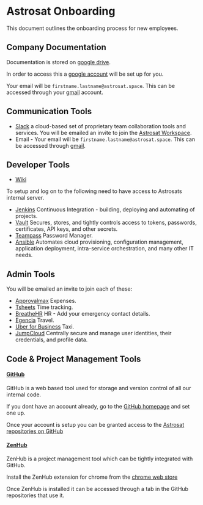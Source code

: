 # Astrosat Onboarding

This document outlines the onboarding process for new employees.

## Company Documentation

Documentation is stored on [google drive](https://drive.google.com/).

In order to access this a [google account](https://myaccount.google.com/) will be set up for you.

Your email will be `firstname.lastname@astrosat.space`. This can be accessed through your [gmail](https://mail.google.com) account.

## Communication Tools

* [Slack](https://slack.com/) a cloud-based set of proprietary team collaboration tools and services. You will be emailed an invite to join the [Astrosat Workspace](https://astrosat.slack.com).
* Email - Your email will be `firstname.lastname@astrosat.space`. This can be accessed through [gmail](https://mail.google.com).

## Developer Tools

* [Wiki](https://github.com/astrosat/company-wiki)

To setup and log on to the following need to have access to Astrosats internal server.

* [Jenkins](https://jenkins.internal.astrosat.space) Continuous Integration - building, deploying and automating of projects.
* [Vault](http://vault.internal.astrosat.space) Secures, stores, and tightly controls access to tokens, passwords, certificates, API keys, and other secrets.
* [Teampass](https://teampass.internal.astrosat.space) Password Manager.
* [Ansible](http://ansible-awx-01.common.ew1.aws.internal.astrosat.space) Automates cloud provisioning, configuration management, application deployment, intra-service orchestration, and many other IT needs.

## Admin Tools

You will be emailed an invite to join each of these:

* [Approvalmax](https://astrosat.tsheets.com/) Expenses.
* [Tsheets](https://astrosat.tsheets.com/) Time tracking.
* [BreatheHR](https://stevensonastrosatlimited.breathehr.com) HR - Add your emergency contact details.
* [Egencia](https://www.egencia.co.uk/) Travel.
* [Uber for Business](https://central.uber.com/organization/c74dc565-10e6-4e0d-a6db-3f5580390f20) Taxi.
* [JumpCloud](https://console.jumpcloud.com) Centrally secure and manage user identities, their credentials, and profile data.


## Code & Project Management Tools

#### [GitHub](https://github.com/) 

GitHub is a web based tool used for storage and version control of all our internal code. 

If you dont have an account already, go to the [GitHub homepage](https://github.com/) and set one up.

Once your account is setup you can be granted access to the [Astrosat repositories on GitHub](https://github.com/astrosat)

#### [ZenHub](https://www.zenhub.com/) 

ZenHub is a project management tool which can be tightly integrated with GitHub.

Install the ZenHub extension for chrome from the [chrome web store](https://chrome.google.com/webstore/category/extensions)

Once ZenHub is installed it can be accessed through a tab in the GitHub repositories that use it.






